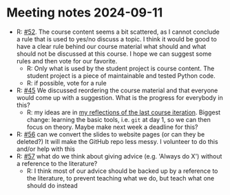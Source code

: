 # Meeting notes 2024-09-11

- R: [#52](https://github.com/UPPMAX/programming_formalisms/issues/52). 
  The course content seems a bit scattered, as I cannot
  conclude a rule that is used to yes/no discuss a topic.
  I think it would be good to have a clear rule behind our course
  material what should and what should not be discussed at this course.
  I hope we can suggest some rules and then vote for our favorite.
  - R: Only what is used by the student project is course content.
    The student project is a piece of maintainable and tested Python code.
  - R: if possible, vote for a rule
- R: [#45](https://github.com/UPPMAX/programming_formalisms/issues/45)
  We discussed reordering the course material and that everyone would
  come up with a suggestion. What is the progress for everybody in this?
  - R: my ideas are in 
    [my reflections of the last course iteration](https://github.com/UPPMAX/programming_formalisms/tree/main/reflections/2024_summer).
    Biggest change: learning the basic tools, i.e. `git` at day 1, so we can 
    then focus on theory. Maybe make next week a deadline for this?
- R: [#56](https://github.com/UPPMAX/programming_formalisms/issues/56)
  can we convert the slides to website pages (or can they be deleted?)
  It will make the GitHub repo less messy.
  I volunteer to do this and/or help with this
- R: [#57](https://github.com/UPPMAX/programming_formalisms/issues/57)
  what do we think about giving advice (e.g. 'Always do X') without
  a reference to the literature?
  - R: I think most of our advice should be backed up by a reference to
    the literature, to prevent teaching what we do, but teach what one
    should do instead

